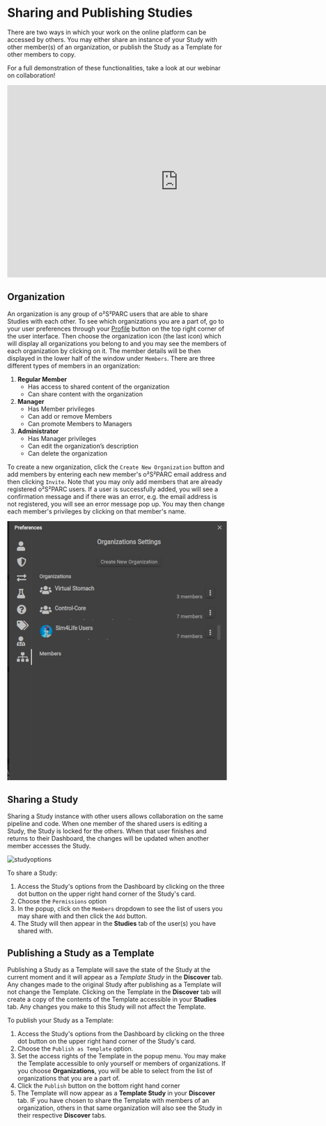 # Sharing and Publishing Studies

There are two ways in which your work on the online platform can be accessed by others. You may either share an instance of your Study with other member(s) of an organization, or  publish the Study as a Template for other members to copy. 

For a full demonstration of these functionalities, take a look at our webinar on collaboration!

<p align="center">
<iframe width="784" height="441" src="https://www.youtube.com/embed/cI5p0bki258" frameborder="0" allow="accelerometer; autoplay; encrypted-media; gyroscope; picture-in-picture" allowfullscreen></iframe>
</p>

## Organization
An organization is any group of o²S²PARC users that are able to share Studies with each other. To see which organizations you are a part of, go to your user preferences through your [Profile](docs/platform_introduction//user_setup/profile) button on the top right corner of the user interface. Then choose the organization icon (the last icon) which will display all organizations you belong to and you may see the members of each organization by clicking on it. The member details will be then displayed in the lower half of the window under ```Members```. There are three different types of members in an organization:
1. **Regular Member**
    * Has access to shared content of the organization
    * Can share content with the organization
2. **Manager**
    * Has Member privileges
    * Can add or remove Members
    * Can promote Members to Managers
3. **Administrator**
    * Has Manager privileges
    * Can edit the organization’s description
    * Can delete the organization

To create a new organization, click the ```Create New Organization``` button and add members by entering each new member's o²S²PARC email address and then clicking ```Invite```. Note that you may only add members that are already registered o²S²PARC users. If a user is successfully added, you will see a confirmation message and if there was an error, e.g. the email address is not registered, you will see an error message pop up. You may then change each member's privileges by clicking on that member's name. 

![organization](../../_media/organization.png)

## Sharing a Study
Sharing a Study instance with other users allows collaboration on the same pipeline and code. When one member of the shared users is editing a Study, the Study is locked for the others. When that user finishes and returns to their Dashboard, the changes will be updated when another member accesses the Study. 

![studyoptions](https://user-images.githubusercontent.com/28002886/137308800-0b7b4c5d-c04d-493b-a073-dc60c228b445.png ':size=200')

To share a Study:
1. Access the Study's options from the Dashboard by clicking on the three dot button on the upper right hand corner of the Study's card. 
2. Choose the ```Permissions``` option
3. In the popup, click on the ```Members``` dropdown to see the list of users you may share with and then click the ```Add``` button.
4. The Study will then appear in the **Studies** tab of the user(s) you have shared with. 

## Publishing a Study as a Template
Publishing a Study as a Template will save the state of the Study at the current moment and it will appear as a *Template Study* in the **Discover** tab. Any changes made to the original Study after publishing as a Template will not change the Template. Clicking on the Template in the **Discover** tab will create a copy of the contents of the Template accessible in your **Studies** tab. Any changes you make to this Study will not affect the Template. 

To publish your Study as a Template:
1. Access the Study's options from the Dashboard by clicking on the three dot button on the upper right hand corner of the Study's card. 
2. Choose the ```Publish as Template``` option.
3. Set the access rights of the Template in the popup menu. You may make the Template accessible to only yourself or members of organizations. If you choose **Organizations**, you will be able to select from the list of organizations that you are a part of. 
4. Click the ```Publish``` button on the bottom right hand corner
5. The Template will now appear as a **Template Study** in your **Discover** tab. IF you have chosen to share the Template with members of an organization, others in that same organization will also see the Study in their respective **Discover** tabs.



